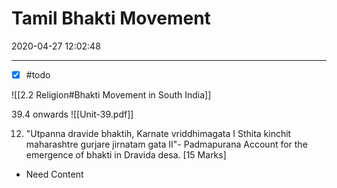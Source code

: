 # Tamil Bhakti Movement
2020-04-27 12:02:48

---

- [x] #todo 

![[2.2 Religion#Bhakti Movement in South India]]
 

39.4 onwards ![[Unit-39.pdf]]


12. "Utpanna dravide bhaktih, Karnate vriddhimagata I Sthita kinchit maharashtre gurjare jirnatam gata II"- Padmapurana Account for the emergence of bhakti in Dravida desa. [15 Marks]
-   Need Content
